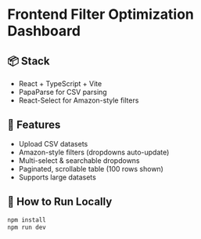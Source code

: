 # Frontend Filter Optimization Dashboard

## 📦 Stack
- React + TypeScript + Vite
- PapaParse for CSV parsing
- React-Select for Amazon-style filters

## 🚀 Features
- Upload CSV datasets
- Amazon-style filters (dropdowns auto-update)
- Multi-select & searchable dropdowns
- Paginated, scrollable table (100 rows shown)
- Supports large datasets

## 📂 How to Run Locally

```bash
npm install
npm run dev
